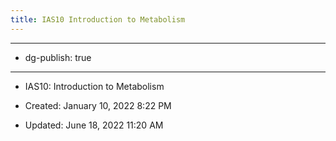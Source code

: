 ```yaml
---
title: IAS10 Introduction to Metabolism
---
```


- --

- dg-publish: true

- --

- IAS10: Introduction to Metabolism

- Created: January 10, 2022 8:22 PM

- Updated: June 18, 2022 11:20 AM
